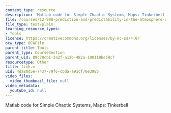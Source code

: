 ```yaml
---
content_type: resource
description: 'Matlab code for Simple Chaotic Systems, Maps: Tinkerbell'
file: /courses/12-990-prediction-and-predictability-in-the-atmosphere-and-oceans-spring-2003/4da80d5e743779f6cbdaa91cf70e398b_tink.m
file_type: text/plain
learning_resource_types:
- Tools
license: https://creativecommons.org/licenses/by-nc-sa/4.0/
ocw_type: OCWFile
parent_title: Tools
parent_type: CourseSection
parent_uid: 89c78cb1-3a2f-a12b-482a-180118be59c7
resourcetype: Other
title: tink.m
uid: 4da80d5e-7437-79f6-cbda-a91cf70e398b
video_files:
  video_thumbnail_file: null
video_metadata:
  youtube_id: null
---
```

Matlab code for Simple Chaotic Systems, Maps: Tinkerbell